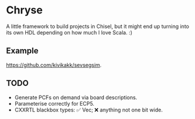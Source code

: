 # Chryse

A little framework to build projects in Chisel, but it might end up turning into
its own HDL depending on how much I love Scala. :)

## Example

<https://github.com/kivikakk/sevsegsim>.

## TODO

* Generate PCFs on demand via board descriptions.
* Parameterise correctly for ECP5.
* CXXRTL blackbox types: ✅ Vec; ❌ anything not one bit wide.
